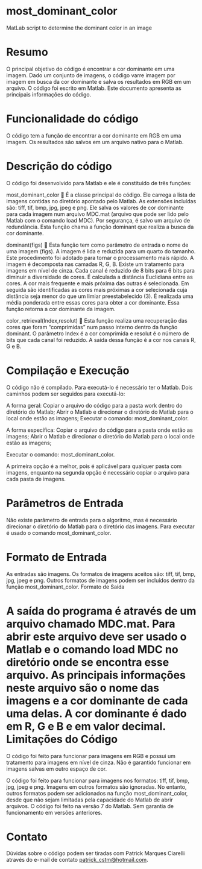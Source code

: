 most_dominant_color
===================

MatLab script to determine the dominant color in an image

Resumo
====
O principal objetivo do código é encontrar a cor dominante em uma imagem. Dado um conjunto de imagens, o código varre imagem por imagem em busca da cor dominante e salva os resultados em RGB em um arquivo. O código foi escrito em Matlab. Este documento apresenta as principais informações do código.

Funcionalidade do código
====
O código tem a função de encontrar a cor dominante em RGB em uma imagem. Os resultados são salvos em um arquivo nativo para o Matlab.

Descrição do código
======
O código foi desenvolvido para Matlab e ele é constituído de três funções:

most_dominant_color  É a classe principal do código. Ele carrega a lista de imagens contidas no diretório apontado pelo Matlab. As extensões incluídas são: tiff, tif, bmp, jpg, jpeg e png. Ele salva os valores de cor dominante para cada imagem num arquivo MDC.mat (arquivo que pode ser lido pelo Matlab com o comando load MDC). Por segurança, é salvo um arquivo de redundância. Esta função chama a função dominant que realiza a busca da cor dominante.

dominant(figs)  Esta função tem como parâmetro de entrada o nome de uma imagem (figs). A imagem é lida e reduzida para um quarto do tamanho. Este procedimento foi adotado para tornar o processamento mais rápido. A imagem é decomposta nas camadas R, G, B. Existe um tratamento para imagens em nível de cinza. Cada canal é reduzido de 8 bits para 6 bits para diminuir a diversidade de cores. É calculada a distância Euclidiana entre as cores. A cor mais frequente e mais próxima das outras é selecionada. Em seguida são identificadas as cores mais próximas a cor selecionada cuja distância seja menor do que um limiar preestabelecido (3). É realizada uma média ponderada entre essas cores para obter a cor dominante. Essa função retorna a cor dominante da imagem.

color_retrieval(Index,resolut)  Esta função realiza uma recuperação das cores que foram “comprimidas” num passo interno dentro da função dominant. O parâmetro Index é a cor comprimida e resolut é o número de bits que cada canal foi reduzido. A saída dessa função é a cor nos canais R, G e B.

Compilação e Execução
====
O código não é compilado. Para executá-lo é necessário ter o Matlab. Dois caminhos podem ser seguidos para executá-lo:

A forma geral:
Copiar o arquivo do código para a pasta work dentro do diretório do Matlab;
Abrir o Matlab e direcionar o diretório do Matlab para o local onde estão as imagens;
Executar o comando: most_dominant_color.

A forma específica:
Copiar o arquivo do código para a pasta onde estão as imagens;
Abrir o Matlab e direcionar o diretório do Matlab para o local onde estão as imagens;

Executar o comando: most_dominant_color.

A primeira opção é a melhor, pois é aplicável para qualquer pasta com imagens, enquanto na segunda opção é necessário copiar o arquivo para cada pasta de imagens.

Parâmetros de Entrada
=====
Não existe parâmetro de entrada para o algoritmo, mas é necessário direcionar o diretório do Matlab para o diretório das imagens. Para executar é usado o comando most_dominant_color.

Formato de Entrada
====
As entradas são imagens. Os formatos de imagens aceitos são: tiff, tif, bmp, jpg, jpeg e png. Outros formatos de imagens podem ser incluídos dentro da função most_dominant_color.
Formato de Saída

A saída do programa é através de um arquivo chamado MDC.mat. Para abrir este arquivo deve ser usado o Matlab e o comando load MDC no diretório onde se encontra esse arquivo. As principais informações neste arquivo são o nome das imagens e a cor dominante de cada uma delas. A cor dominante é dado em R, G e B e em valor decimal.
Limitações do Código
====
O código foi feito para funcionar para imagens em RGB e possui um tratamento para imagens em nível de cinza. Não é garantido funcionar em imagens salvas em outro espaço de cor.

O código foi feito para funcionar para imagens nos formatos: tiff, tif, bmp, jpg, jpeg e png. Imagens em outros formatos são ignoradas. No entanto, outros formatos podem ser adicionados na função most_dominant_color, desde que não sejam limitadas pela capacidade do Matlab de abrir arquivos. O código foi feito na versão 7 do Matlab. Sem garantia de funcionamento em versões anteriores.

Contato
====
Dúvidas sobre o código podem ser tiradas com Patrick Marques Ciarelli através do e-mail de contato patrick_cstm@hotmail.com.

